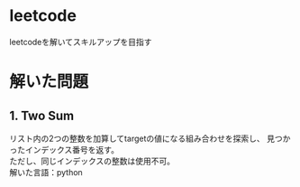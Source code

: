 # leetcode
leetcodeを解いてスキルアップを目指す

# 解いた問題
## 1. Two Sum
リスト内の2つの整数を加算してtargetの値になる組み合わせを探索し、
見つかったインデックス番号を返す。<br>
ただし、同じインデックスの整数は使用不可。<br>
解いた言語：python
